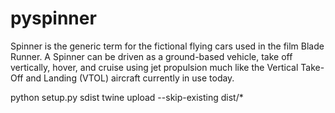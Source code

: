 # pyspinner
Spinner is the generic term for the fictional flying cars used in the film Blade Runner. A Spinner can be driven as a ground-based vehicle, take off vertically, hover, and cruise using jet propulsion much like the Vertical Take-Off and Landing (VTOL) aircraft currently in use today. 

python setup.py sdist
twine upload --skip-existing dist/*